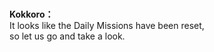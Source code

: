 # 

  
**Kokkoro：**  
It looks like the Daily Missions have been reset,  
so let us go and take a look.  
